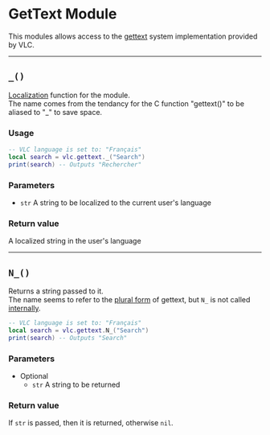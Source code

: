 # GetText Module
This modules allows access to the [gettext](https://en.wikipedia.org/wiki/Gettext) system implementation provided by VLC.  

----
## `_()`
[Localization](https://en.wikipedia.org/wiki/Internationalization_and_localization) function for the module.  
The name comes from the tendancy for the C function "gettext()" to be aliased to "_" to save space.  

### Usage
```lua
-- VLC language is set to: "Français"
local search = vlc.gettext._("Search")
print(search) -- Outputs "Rechercher"
```

### Parameters
- `str` A string to be localized to the current user's language

### Return value
A localized string in the user's language

----
## `N_()`
Returns a string passed to it.  
The name seems to refer to the [plural form](https://en.wikipedia.org/wiki/Gettext#Plural_form) of gettext, but `N_` is not called [internally](https://code.videolan.org/videolan/vlc/-/blob/master/modules/lua/libs/gettext.c).

```lua
-- VLC language is set to: "Français"
local search = vlc.gettext.N_("Search")
print(search) -- Outputs "Search"
```

### Parameters
- Optional
  - `str` A string to be returned

### Return value
If `str` is passed, then it is returned, otherwise `nil`.
